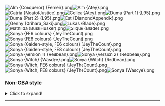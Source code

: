 ![Alm {Conqueror} {Fenreir}.png](https://raw.githubusercontent.com/Klokinator/FE-Repo/main/Portrait%20Repository/FE02,%2015%20Mugs%20(Gaiden,%20Echoes)/Alm%20(Conqueror)%20%7BFenreir%7D.png "Alm {Conqueror} {Fenreir}.png")![Alm {Atey}.png](https://raw.githubusercontent.com/Klokinator/FE-Repo/main/Portrait%20Repository/FE02,%2015%20Mugs%20(Gaiden,%20Echoes)/Alm%20%7BAtey%7D.png "Alm {Atey}.png")![Catria {MeatofJustice}.png](https://raw.githubusercontent.com/Klokinator/FE-Repo/main/Portrait%20Repository/FE02,%2015%20Mugs%20(Gaiden,%20Echoes)/Catria%20%7BMeatofJustice%7D.png "Catria {MeatofJustice}.png")![Celica {Atey}.png](https://raw.githubusercontent.com/Klokinator/FE-Repo/main/Portrait%20Repository/FE02,%2015%20Mugs%20(Gaiden,%20Echoes)/Celica%20%7BAtey%7D.png "Celica {Atey}.png")![Duma {Part 1} {L95}.png](https://raw.githubusercontent.com/Klokinator/FE-Repo/main/Portrait%20Repository/FE02,%2015%20Mugs%20(Gaiden,%20Echoes)/Duma%20(Part%201)%20%7BL95%7D.png "Duma {Part 1} {L95}.png")![Duma {Part 2} {L95}.png](https://raw.githubusercontent.com/Klokinator/FE-Repo/main/Portrait%20Repository/FE02,%2015%20Mugs%20(Gaiden,%20Echoes)/Duma%20(Part%202)%20%7BL95%7D.png "Duma {Part 2} {L95}.png")![Est {DiamondAppendix}.png](https://raw.githubusercontent.com/Klokinator/FE-Repo/main/Portrait%20Repository/FE02,%2015%20Mugs%20(Gaiden,%20Echoes)/Est%20%7BDiamondAppendix%7D.png "Est {DiamondAppendix}.png")![Genny {Orihara_Saki}.png](https://raw.githubusercontent.com/Klokinator/FE-Repo/main/Portrait%20Repository/FE02,%2015%20Mugs%20(Gaiden,%20Echoes)/Genny%20%7BOrihara_Saki%7D.png "Genny {Orihara_Saki}.png")![Lukas {Blade}.png](https://raw.githubusercontent.com/Klokinator/FE-Repo/main/Portrait%20Repository/FE02,%2015%20Mugs%20(Gaiden,%20Echoes)/Lukas%20%7BBlade%7D.png "Lukas {Blade}.png")![Mathilda {BuskHusker}.png](https://raw.githubusercontent.com/Klokinator/FE-Repo/main/Portrait%20Repository/FE02,%2015%20Mugs%20(Gaiden,%20Echoes)/Mathilda%20%7BBuskHusker%7D.png "Mathilda {BuskHusker}.png")![Silque {Blade}.png](https://raw.githubusercontent.com/Klokinator/FE-Repo/main/Portrait%20Repository/FE02,%2015%20Mugs%20(Gaiden,%20Echoes)/Silque%20%7BBlade%7D.png "Silque {Blade}.png")![Sonya {FE6 colours} {JeyTheCount}.png](https://raw.githubusercontent.com/Klokinator/FE-Repo/main/Portrait%20Repository/FE02,%2015%20Mugs%20(Gaiden,%20Echoes)/Sonya%20(FE6%20colours)%20%7BJeyTheCount%7D.png "Sonya {FE6 colours} {JeyTheCount}.png")![Sonya {FE8 colours} {JeyTheCount}.png](https://raw.githubusercontent.com/Klokinator/FE-Repo/main/Portrait%20Repository/FE02,%2015%20Mugs%20(Gaiden,%20Echoes)/Sonya%20(FE8%20colours)%20%7BJeyTheCount%7D.png "Sonya {FE8 colours} {JeyTheCount}.png")![Sonya {Gaiden-style, FE6 colours} {JeyTheCount}.png](https://raw.githubusercontent.com/Klokinator/FE-Repo/main/Portrait%20Repository/FE02,%2015%20Mugs%20(Gaiden,%20Echoes)/Sonya%20(Gaiden-style,%20FE6%20colours)%20%7BJeyTheCount%7D.png "Sonya {Gaiden-style, FE6 colours} {JeyTheCount}.png")![Sonya {Gaiden-style, FE8 colours} {JeyTheCount}.png](https://raw.githubusercontent.com/Klokinator/FE-Repo/main/Portrait%20Repository/FE02,%2015%20Mugs%20(Gaiden,%20Echoes)/Sonya%20(Gaiden-style,%20FE8%20colours)%20%7BJeyTheCount%7D.png "Sonya {Gaiden-style, FE8 colours} {JeyTheCount}.png")![Sonya {version 1} {Redbean}.png](https://raw.githubusercontent.com/Klokinator/FE-Repo/main/Portrait%20Repository/FE02,%2015%20Mugs%20(Gaiden,%20Echoes)/Sonya%20(version%201)%20%7BRedbean%7D.png "Sonya {version 1} {Redbean}.png")![Sonya {version 2} {Redbean}.png](https://raw.githubusercontent.com/Klokinator/FE-Repo/main/Portrait%20Repository/FE02,%2015%20Mugs%20(Gaiden,%20Echoes)/Sonya%20(version%202)%20%7BRedbean%7D.png "Sonya {version 2} {Redbean}.png")![Sonya {Witch}  {Wasdye}.png](https://raw.githubusercontent.com/Klokinator/FE-Repo/main/Portrait%20Repository/FE02,%2015%20Mugs%20(Gaiden,%20Echoes)/Sonya%20(Witch)%20%20%7BWasdye%7D.png "Sonya {Witch}  {Wasdye}.png")![Sonya {Witch} {Redbean}.png](https://raw.githubusercontent.com/Klokinator/FE-Repo/main/Portrait%20Repository/FE02,%2015%20Mugs%20(Gaiden,%20Echoes)/Sonya%20(Witch)%20%7BRedbean%7D.png "Sonya {Witch} {Redbean}.png")![Sonya {Witch, FE6 colours} {JeyTheCount}.png](https://raw.githubusercontent.com/Klokinator/FE-Repo/main/Portrait%20Repository/FE02,%2015%20Mugs%20(Gaiden,%20Echoes)/Sonya%20(Witch,%20FE6%20colours)%20%7BJeyTheCount%7D.png "Sonya {Witch, FE6 colours} {JeyTheCount}.png")![Sonya {Witch, FE8 colours}  {JeyTheCount}.png](https://raw.githubusercontent.com/Klokinator/FE-Repo/main/Portrait%20Repository/FE02,%2015%20Mugs%20(Gaiden,%20Echoes)/Sonya%20(Witch,%20FE8%20colours)%20%20%7BJeyTheCount%7D.png "Sonya {Witch, FE8 colours}  {JeyTheCount}.png")![Sonya {Wasdye}.png](https://raw.githubusercontent.com/Klokinator/FE-Repo/main/Portrait%20Repository/FE02,%2015%20Mugs%20(Gaiden,%20Echoes)/Sonya%20%7BWasdye%7D.png "Sonya {Wasdye}.png")

### [Non-GBA style](Non-GBA%20style)

<details><summary>Click to expand!</summary>

![Gray  {Jeorge_Reds}.png](https://raw.githubusercontent.com/Klokinator/FE-Repo/main/Portrait%20Repository/FE02,%2015%20Mugs%20(Gaiden,%20Echoes)/Non-GBA%20style/Gray%20%20%7BJeorge_Reds%7D.png "Gray  {Jeorge_Reds}.png")



----



</details>



----

